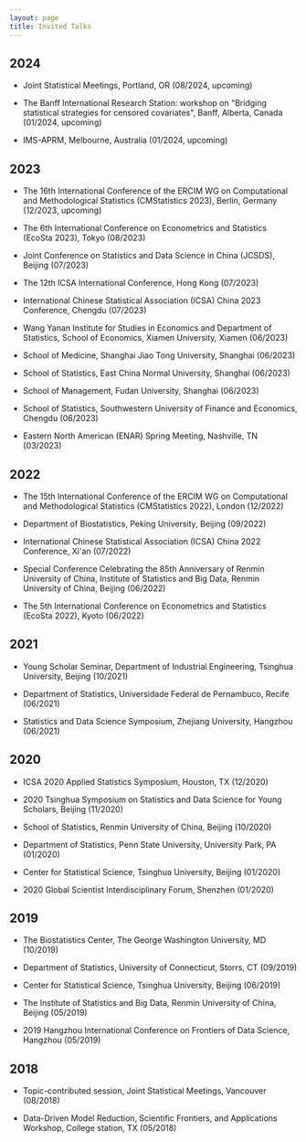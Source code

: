 ```yaml
---
layout: page
title: Invited Talks
---
```


## 2024 ##

- Joint Statistical Meetings, Portland, OR (08/2024, upcoming)

- The Banff International Research Station: workshop on "Bridging statistical strategies for censored covariates", Banff, Alberta, Canada (01/2024, upcoming)

- IMS-APRM, Melbourne, Australia (01/2024, upcoming)

## 2023 ##

- The 16th International Conference of the ERCIM WG on Computational and Methodological Statistics (CMStatistics 2023), Berlin, Germany (12/2023, upcoming)

- The 6th International Conference on Econometrics and Statistics (EcoSta 2023), Tokyo (08/2023)

- Joint Conference on Statistics and Data Science in China (JCSDS), Beijing (07/2023) 

- The 12th ICSA International Conference, Hong Kong (07/2023)

- International Chinese Statistical Association (ICSA) China 2023 Conference, Chengdu (07/2023)

- Wang Yanan Institute for Studies in Economics and Department of Statistics, School of Economics, Xiamen University, Xiamen (06/2023)

- School of Medicine, Shanghai Jiao Tong University, Shanghai (06/2023)

- School of Statistics, East China Normal University, Shanghai (06/2023)

- School of Management, Fudan University, Shanghai (06/2023)

- School of Statistics, Southwestern University of Finance and Economics, Chengdu (06/2023)

- Eastern North American (ENAR) Spring Meeting,  Nashville, TN (03/2023)

## 2022 ##

- The 15th International Conference of the ERCIM WG on Computational and Methodological Statistics (CMStatistics 2022), London (12/2022)

- Department of Biostatistics, Peking University, Beijing (09/2022)

- International Chinese Statistical Association (ICSA) China 2022 Conference, Xi'an (07/2022)

- Special Conference Celebrating the 85th Anniversary of Renmin University of China, Institute of Statistics and Big Data, Renmin University of China, Beijing (06/2022)

- The 5th International Conference on Econometrics and Statistics (EcoSta 2022), Kyoto (06/2022)

## 2021 ##

- Young Scholar Seminar, Department of Industrial Engineering, Tsinghua University, Beijing (10/2021)

- Department of Statistics, Universidade Federal de Pernambuco, Recife (06/2021)

- Statistics and Data Science Symposium, Zhejiang University, Hangzhou (06/2021)

## 2020 ##

- ICSA 2020 Applied Statistics Symposium, Houston, TX (12/2020)

- 2020 Tsinghua Symposium on Statistics and Data Science for Young Scholars, Beijing (11/2020)

- School of Statistics, Renmin University of China, Beijing (10/2020)

- Department of Statistics, Penn State University, University Park, PA (01/2020)

- Center for Statistical Science, Tsinghua University, Beijing (01/2020)

- 2020 Global Scientist Interdisciplinary Forum, Shenzhen (01/2020)

## 2019 ##

- The Biostatistics Center, The George Washington University, MD (10/2019)

- Department of Statistics, University of Connecticut, Storrs, CT (09/2019)

- Center for Statistical Science, Tsinghua University, Beijing (06/2019)

- The Institute of Statistics and Big Data, Renmin University of China, Beijing (05/2019)

- 2019 Hangzhou International Conference on Frontiers of Data Science, Hangzhou (05/2019)

## 2018 ##

- Topic-contributed session, Joint Statistical Meetings, Vancouver (08/2018)

- Data-Driven Model Reduction, Scientific Frontiers, and Applications Workshop, College station, TX (05/2018)

